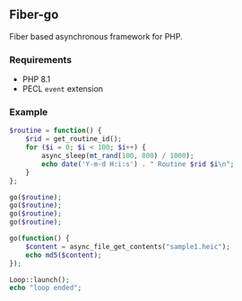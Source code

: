 Fiber-go
---

Fiber based asynchronous framework for PHP. 

### Requirements

* PHP 8.1
* PECL `event` extension

### Example


```php
$routine = function() {
    $rid = get_routine_id();
    for ($i = 0; $i < 100; $i++) {
        async_sleep(mt_rand(100, 800) / 1000);
        echo date('Y-m-d H:i:s') . " Routine $rid $i\n";
    }
};

go($routine);
go($routine);
go($routine);
go($routine);

go(function() {
    $content = async_file_get_contents("sample1.heic");
    echo md5($content);
});

Loop::launch();
echo "loop ended";

```
